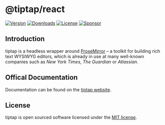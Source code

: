 # @tiptap/react
[![Version](https://img.shields.io/npm/v/@tiptap/react.svg?label=version)](https://www.npmjs.com/package/@tiptap/react)
[![Downloads](https://img.shields.io/npm/dm/@tiptap/react.svg)](https://npmcharts.com/compare/tiptap?minimal=true)
[![License](https://img.shields.io/npm/l/@tiptap/react.svg)](https://www.npmjs.com/package/@tiptap/react)
[![Sponsor](https://img.shields.io/static/v1?label=Sponsor&message=%E2%9D%A4&logo=GitHub)](https://github.com/sponsors/ueberdosis)

## Introduction
tiptap is a headless wrapper around [ProseMirror](https://ProseMirror.net) – a toolkit for building rich text WYSIWYG editors, which is already in use at many well-known companies such as *New York Times*, *The Guardian* or *Atlassian*.

## Offical Documentation
Documentation can be found on the [tiptap website](https://tiptap.dev).

## License
tiptap is open sourced software licensed under the [MIT license](https://github.com/ueberdosis/tiptap-next/blob/main/LICENSE.md).
